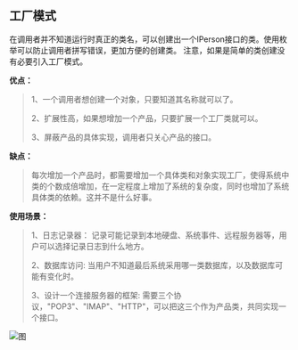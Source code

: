 ## 工厂模式
在调用者并不知道运行时真正的类名，可以创建出一个IPerson接口的类。使用枚举可以防止调用者拼写错误，更加方便的创建类。
注意，如果是简单的类创建没有必要引入工厂模式。

**优点：** 
>1、一个调用者想创建一个对象，只要知道其名称就可以了。 
> 
>2、扩展性高，如果想增加一个产品，只要扩展一个工厂类就可以。 
> 
>3、屏蔽产品的具体实现，调用者只关心产品的接口。

**缺点：**
>每次增加一个产品时，都需要增加一个具体类和对象实现工厂，使得系统中类的个数成倍增加，在一定程度上增加了系统的复杂度，同时也增加了系统具体类的依赖。这并不是什么好事。

**使用场景：** 
>1、日志记录器：
> 记录可能记录到本地硬盘、系统事件、远程服务器等，用户可以选择记录日志到什么地方。
> 
> 2、数据库访问:
> 当用户不知道最后系统采用哪一类数据库，以及数据库可能有变化时。 
> 
> 3、设计一个连接服务器的框架:
> 需要三个协议，"POP3"、"IMAP"、"HTTP"，可以把这三个作为产品类，共同实现一个接口。

![图](https://viewer.diagrams.net/?highlight=0000ff&edit=_blank&layers=1&nav=1#R7Vzfk6I4EP5rUrX7sFNCCD8eRZ29q7qt2yqvavbuLSsZZRaJhXHU%2FesvSBBJMiuyoIz6MkXa0EB%2FX6eb7jAADuabzwlezL7QgETA7AUbAIfAND3L5X9TwTYTIANlgmkSBpnIKATj8CcRwp6QrsKALEsTGaURCxdl4YTGMZmwkgwnCV2Xpz3TqHzVBZ4SRTCe4EiVPoUBm2VS13QK%2BR8knM7yKxu2l%2F0yx%2Flk8STLGQ7o%2BkAERwAOEkpZdjTfDEiU2i63S3be4xu%2F7m8sITGrcsLfT99fn16G5toez598%2B7%2BXZ%2FTpk9DyiqOVeGBxs2ybW2A9CxkZL%2FAkHa85yAD6MzaP%2BMjgh3i5yOz%2BHG4Iv5QvNJKEkc2bt2rsDcCJQ%2BicsGTLp4gTLGEywRkjN%2BG6QMDK58wOrL8XYoH6dK%2B6MAw%2FELY5wU72cTsldBUHqQWGPW6FI1ZrwEiGh8pWQqqVDKixktFry0rOcSuROOinbslHMY1J2SpkE7JvwoDp8b%2Fp8YOJxHC4OfhtuM0HMb%2F1b7mGdHB4WjouztuN8hOzeyOBsgBICPD7p6tkQo7Tg%2BFkStixeSqiB4ghDWC5LCERZuFr%2BXZ1IIorfKUhf5CCME7ZraAp8SB7THHW4UoiKdovaUKR6UiKMjsoinac2j92fZq5rdDMqUcz504ziWbS6m3Ki3JVmhmeFAa889LMU2j251eSLGmssI0v4qxMsSVL6A8yoBFNCgo%2Bh1EkiXAUTmM%2BnHAuEC7305AQ8vSjL36Yh0GQXkYbUMohp4GYokReTUzRBV55JWksouRpYMnX%2FdT6ePvhIxg9An8AvP4r5VquFxXDeSjHelOTEblIxQW2hovZvYQISeHNvng%2BZFjds5KcNnbBTKh7ZoJW99h0nen1pfIUGWFLXiyr5imWc0RRy3mKoSYqd140xwsop511eaEoapkXpi53uvOi9nuNHDjr8gKaRxS1zYsKRb87L2rzonYckXlx7jiS0%2BDOi0Z4gRpKLwz3sumFCe%2B0aI8WtaOITIuzRxH1pe0fgiczkijsuJ5CTIWXQl15rLUyDISqK3Lmj8WQJmxGpzTG0aiQSmYp5vxF6ULg80IY24pmLF4x%2BoZDP6BDl67mz%2BKk3KONhty5QvU879keLZ8bPT0LTvN8viDi7cGEReqJy1%2FkEYaUFhpSP1fuwti9X83nB9kdNOv1ag1izFYBEWvMVXp9hYLZeZ3eu4jTd8CB3U47sNV7Dw6sNk9H8TSMyTXHbeh2zIVNXcnu1tpab5VNL9XTyhXfNChqr%2FHyuOjqVbeGC7TNzuFyWr1oEuHlMpxcx6sE%2Bs1M5Dy1BuV9te5WHFPaimOeudhg6ZZmiWrn7hDbUiWnA%2FsvrQqV%2FUubac%2FBC5qpwraMe0Wz8iojI6zsBqu6yjjuEUVtrzIV9qHceVGbF%2FuK9e%2FyQlHUNi8q7P6%2F86I2L6C8fbwuLxRFbfPiviGrTV5YPe%2FBdpqhhk5X2%2Bw47TMF7etR5yFrbK%2BUd0RR22CdtofuXYLlGNbeB%2FIMy0Y1%2FUvVBSE6K2S5VQ4hGyHgusDz0wPfB34fjFzQd4Br5T%2BpvRO1RFS99JOQZfgTf9%2BpSpdY0SLgepEP0DDVtWJ0mfVUmtrmrjShhd0PWGRrWNTaNxpI89Y5soA%2FBP4jGDnAs0Df3SHigD7aATECrupf7w0IR%2F4MLl%2BzLgaEqQCRfbD0iCeMJtsvOLzib5fsCt%2FDnrXJg9SNUyU4bgcKXc3nvFDoKj5pC2HOXeJmegi2I%2FcQLv4dGdKVXPw0bdh5ygcSr%2BYfAbx2YOQ3H0OFRVsjrYELHxb%2FcyLLxYp%2F3AFH%2FwM%3D)
